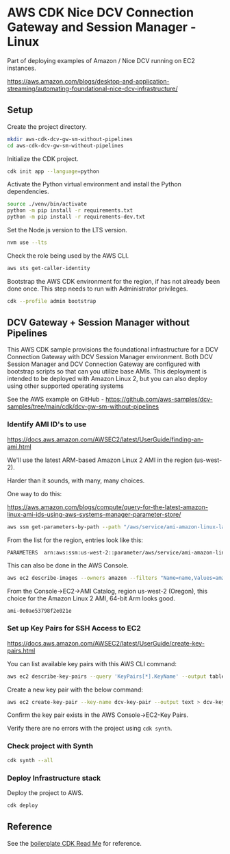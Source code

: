 
# AWS CDK Nice DCV Connection Gateway and Session Manager - Linux

Part of deploying examples of Amazon / Nice DCV running on EC2 instances.

<https://aws.amazon.com/blogs/desktop-and-application-streaming/automating-foundational-nice-dcv-infrastructure/>

## Setup

Create the project directory.

```bash
mkdir aws-cdk-dcv-gw-sm-without-pipelines
cd aws-cdk-dcv-gw-sm-without-pipelines
```

Initialize the CDK project.

```bash
cdk init app --language=python
```

Activate the Python virtual environment and install the Python dependencies.

```bash
source ./venv/bin/activate
python -m pip install -r requirements.txt
python -m pip install -r requirements-dev.txt
```

Set the Node.js version to the LTS version.

```bash
nvm use --lts
```

Check the role being used by the AWS CLI.

```bash
aws sts get-caller-identity
```

Bootstrap the AWS CDK environment for the region, if has not already been done once. This step needs to run with Administrator privileges.

```bash
cdk --profile admin bootstrap
```

## DCV Gateway + Session Manager without Pipelines

This AWS CDK sample provisions the foundational infrastructure for a DCV Connection Gateway with DCV Session Manager environment. Both DCV Session Manager and DCV Connection Gateway are configured with bootstrap scripts so that can you utilize base AMIs. This deployment is intended to be deployed with Amazon Linux 2, but you can also deploy using other supported operating systems

See the AWS example on GitHub - <https://github.com/aws-samples/dcv-samples/tree/main/cdk/dcv-gw-sm-without-pipelines>

### Identify AMI ID's to use

<https://docs.aws.amazon.com/AWSEC2/latest/UserGuide/finding-an-ami.html>

We'll use the latest ARM-based Amazon Linux 2 AMI in the region (us-west-2).

Harder than it sounds, with many, many choices.

One way to do this:

<https://aws.amazon.com/blogs/compute/query-for-the-latest-amazon-linux-ami-ids-using-aws-systems-manager-parameter-store/>

```bash
aws ssm get-parameters-by-path --path "/aws/service/ami-amazon-linux-latest" --region us-west-2
```

From the list for the region, entries look like this:

```bash
PARAMETERS	arn:aws:ssm:us-west-2::parameter/aws/service/ami-amazon-linux-latest/al2023-ami-kernel-6.1-arm64	text	2025-03-26T15:57:46.434000-07:00	/aws/service/ami-amazon-linux-latest/al2023-ami-kernel-6.1-arm64	String	ami-03be73a6c76012d9f	114
```

This can also be done in the AWS Console.

```bash
aws ec2 describe-images --owners amazon --filters "Name=name,Values=amzn*" --query 'sort_by(Images, &CreationDate)[].Name'
```

From the Console->EC2->AMI Catalog, region us-west-2 (Oregon), this choice for the Amazon Linux 2 AMI, 64-bit Arm looks good.

`ami-0e0ae53798f2e021e`

### Set up Key Pairs for SSH Access to EC2

<https://docs.aws.amazon.com/AWSEC2/latest/UserGuide/create-key-pairs.html>

You can list available key pairs with this AWS CLI command:

```bash
aws ec2 describe-key-pairs --query 'KeyPairs[*].KeyName' --output table
```

Create a new key pair with the below command:

```bash
aws ec2 create-key-pair --key-name dcv-key-pair --output text > dcv-key-pair.pem
```

Confirm the key pair exists in the AWS Console->EC2-Key Pairs.

Verify there are no errors with the project using `cdk synth`.

### Check project with Synth

```bash
cdk synth --all
```

### Deploy Infrastructure stack

Deploy the project to AWS.

```bash
cdk deploy
```

## Reference

See the [boilerplate CDK Read Me](./REFERENCE.md) for reference.
